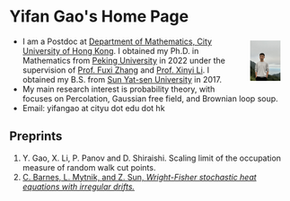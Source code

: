 # Yifan Gao's Home Page

- <img src="Files/selfie.jpg" alt="selfie" style="float:right;zoom:7%;margin:100px 300px;"/>I am a Postdoc at [Department of Mathematics, City University of Hong Kong](https://www.cityu.edu.hk/ma/). I obtained my Ph.D. in Mathematics from [Peking University](https://www.math.pku.edu.cn/puremath_en/) in 2022 under the supervision of [Prof. Fuxi Zhang](https://www.math.pku.edu.cn/teachers/zhangfxi/eindex.htm) and [Prof. Xinyi Li](http://faculty.bicmr.pku.edu.cn/~xinyili/). I obtained my B.S. from [Sun Yat-sen University](https://www.sysu.edu.cn/sysuen/) in 2017.
- My main research interest is probability theory, with focuses on Percolation, Gaussian free field, and Brownian loop soup.
- Email: yifangao at cityu dot edu dot hk

## Preprints
1. Y. Gao, X. Li, P. Panov and D. Shiraishi. Scaling limit of the occupation measure of random walk cut points.
1. [C. Barnes, L. Mytnik, and Z. Sun, *Wright-Fisher stochastic heat equations with irregular drifts.*](Files/Papers/paper11.pdf)
